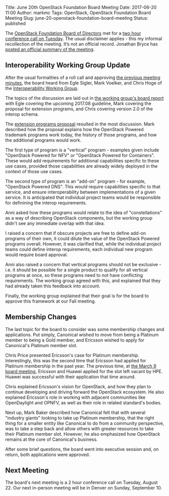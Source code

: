Title: June 20th OpenStack Foundation Board Meeting
Date: 2017-06-20 11:00
Author: markmc
Tags: OpenStack, OpenStack Foundation Board Meeting
Slug: june-20-openstack-foundation-board-meeting
Status: published

The [OpenStack Foundation Board of
Directors](https://www.openstack.org/foundation/board-of-directors/)
met for a [two hour conference call on
Tuesday](https://wiki.openstack.org/wiki/Governance/Foundation/20June2017BoardMeeting). The
usual disclaimer applies - this my informal recollection of the
meeting. It’s not an official record. Jonathan Bryce has [posted an
official summary of the
meeting](http://lists.openstack.org/pipermail/foundation/2017-June/002495.html).

## Interoperability Working Group Update

After the usual formalities of a roll call and approving [the previous
meeting
minutes](https://wiki.openstack.org/wiki/Governance/Foundation/7May2017BoardMinutes),
the board heard from Egle Sigler, Mark Voelker, and Chris Hoge of the
[Interoperability Working
Group](https://wiki.openstack.org/wiki/Governance/InteropWG).

The topics of the discussion are laid out in [the working group's
board
report](https://docs.google.com/document/d/1Ftw2tHn9l3oOlBhYMRrdVWcRfyk9tqGaTkfX3FVHdfo)
with Egle covering the upcoming 2017.08 guideline, Mark covering the
proposal for extension programs, and Chris covering version 2.0 of the
interop schema.

The [extension programs proposal](https://review.openstack.org/472785)
resulted in the most discussion. Mark described how the proposal
explains how the OpenStack Powered trademark programs work today, the
history of those programs, and how the additional programs would work.

The first type of program is a "vertical" program - examples given
include "OpenStack Powered for NFV" or "OpenStack Powered for
Containers". These would add requirements for additional capabilities
specific to these use cases, provided those capabilities are already
widely deployed in the context of those use cases.

The second type of program is an "add-on" program - for example,
"OpenStack Powered DNS". This would require capabilities specific to
that service, and ensure interoperability between implementations of a
given service. It is anticipated that individual project teams would
be responsible for definining the interop requirements.

Anni asked how these programs would relate to the idea of
"constellations" as a way of describing OpenStack components, but the
working group didn't see any immediate overlap with that idea.

I raised a concern that if obscure projects are free to define add-on
programs of their own, it could dilute the value of the OpenStack
Powered programs overall. However, it was clarified that, while the
individual project teams could define interop requirements, each
individual new program would require board approval.

Anni also raised a concern that vertical programs should not be
exclusive - i.e. it should be possible for a single product to qualify
for all vertical programs at once, so these programs need to not have
conflicting requirements. The working group agreed with this, and
explained that they had already taken this feedback into account.

Finally, the working group explained that their goal is for the board
to approve this framework at our Fall meeting.

## Membership Changes

The last topic for the board to consider was some membership changes
and applications. Put simply, Canonical wished to move from being a
Platinum member to being a Gold member, and Ericsson wished to apply
for Canonical's Platinum member slot.

Chris Price presented Ericsson's case for Platinum
membership. Interestingly, this was the second time that Ericsson had
applied for Platinum membership in the past year. The previous time,
at [the March 9 board
meeting](https://crustyblaa.com/march-9-2017-openstack-foundation-board-meeting.html),
Ericsson and Huawei applied for the slot left vacant by HPE. Huawei
was successful with their application that time around.

Chris explained Ericsson's vision for OpenStack, and how they plan to
continue developing and driving forward the OpenStack ecosystem. He
also explained Ericsson's role in working with adjacent communities
like OpenDaylight and OPNFV, as well as their role in related
standard's bodies.

Next up, Mark Baker described how Canonical felt that with several
"industry giants" looking to take up Platinum membership, that the
right thing for a smaller entity like Canonical to do from a community
perspective, was to take a step back and allow others with greater
resources to take their Platinum member slot. However, he also
emphasized how OpenStack remains at the core of Canonical's business.

After some brief questions, the board went into executive session and,
on return, both applications were approved.

## Next Meeting

The board's next meeting is a 2 hour conference call on Tuesday,
August 22. Our next in-person meeting will be in Denver on Sunday,
September 10.
